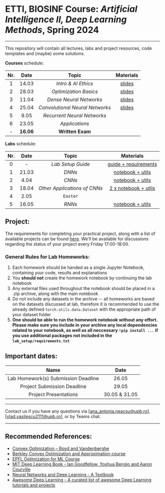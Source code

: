 # ETTI, BIOSINF Course: *Artificial Intelligence II, Deep Learning Methods*, Spring 2024
___

This repository will contain all lectures, labs and project resources, code templates and (maybe) some solutions.

**Courses** schedule:

| **Nr.** | **Date** |       **Topic**       | **Materials** |
|:-------:|:--------:|:---------------------:|:-------------:|
|    1    |   14.03  |  _Intro & AI Ethics_  |   [slides](course/C1%20-%20Intro&Ethics.pdf)           |
|    2    |   28.03  | _Optimization Basics_ |   [slides](course/C2%20-%20LinearNets.pdf)            |
|    3    |   11.04  | _Dense Neural Networks_ | [slides](course/C3%20-%20DNNs.pdf)              |
|    4    |   25.04  | _Convolutional Neural Networks_|     [slides](course/C4%20-%20CNNs.pdf)          |
|    5    |   9.05   |_Recurrent Neural Networks_|               |
|    6    |   23.05  |_Applications_ |               |
|    -    |   **16.06**    |    **Written Exam**    |      |

**Labs** schedule:

| **Nr.** | **Date** |        **Topic**        | **Materials** |
|:-------:|:--------:|:-----------------------:|:-------------:|
|    0    |    -     |     _Lab Setup Guide_   |   [guide + requirements](https://github.com/Vladimirescu/BIOSINF_IA2/tree/main/lab_setup) |
|    1    |   21.03  |           _DNNs_        |   [notebook + utils](https://github.com/Vladimirescu/BIOSINF_IA2/tree/main/L1)            |
|    2    |   4.04   |           _CNNs_      |   [notebook + utils](https://github.com/Vladimirescu/BIOSINF_IA2/tree/main/L2)            |
|    3    |   18.04  | _Other Applications of CNNs_  |   [2 x notebook + utils](https://github.com/Vladimirescu/BIOSINF_IA2/tree/main/L3)           |
|    4    |   2.05   |         `Easter`        |               |
|    5    |   16.05  |         _RNNs_          |       [notebook + utils](https://github.com/Vladimirescu/BIOSINF_IA2/tree/main/L4)        |

## Project:

The requirements for completing your practical project, along with a list of available projects can be found [here](Project_IA2.pdf). 
We'll be available for discussions regarding the status of your project every Friday 17:00-18:00.

### General Rules for Lab Homeworks:
1. Each homework should be handed as a single Jupyter Notebook, containing your code, results and explanations
2. You **should not** create the homework notebook by continuing the lab notebook 
3. Any external files used throughout the notebook should be placed in a .zip archive, along with the main notebook
4. Do not include any datasets in the archive -- all homeworks are based on the datasets discussed at lab, therefore it is
recommended to use the already defined `torch.utils.data.Dataset` with the appropriate path of your dataset folder
5. **One should be able to run the homework notebook without any effort. Please make sure you include in your archive any 
local dependencies related to your notebook, as well as all neccessary ```!pip install ...``` if you use
additional packages not included in the ```lab_setup/requirements.txt```**

## Important dates:

| **Name** | **Date** |
|:-------:|:--------:|
|  Lab Homework(s) Submission Deadline  |  26.05  |
|  Project Submission Deadline  |  29.05  |
|  Project Presentations  |  30.05 & 31.05  |
___

Contact us if you have any questions via [ana_antonia.neacsu@upb.ro], [vlad.vasilescu2111@upb.ro], or by Teams chat.

___

## Recommended References:
- [Convex Optimization – Boyd and Vandenberghe](https://stanford.edu/~boyd/cvxbook/)
- [Berkley Convex Optimization and Approximation course](https://ee227c.github.io)
- [EPFL Optimization for ML Course](https://github.com/epfml/OptML_course)
- [MIT Deep Learning Book - Ian Goodfellow, Yoshua Bengio and Aaron Courville](https://github.com/janishar/mit-deep-learning-book-pdf)
- [Neural Networks and Deep Learning - A Textbook](https://www.charuaggarwal.net/neural.htm)
- [Awesome Deep Learning - A curated list of awesome Deep Learning tutorials and projects](https://github.com/ChristosChristofidis/awesome-deep-learning)
